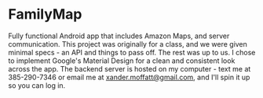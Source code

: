 # FamilyMap
Fully functional Android app that includes Amazon Maps, and server communication. This project was originally for a class, and we were given minimal specs - an API and things to pass off. The rest was up to us. I chose to implement Google's Material Design for a clean and consistent look across the app. The backend server is hosted on my computer - text me at 385-290-7346 or email me at xander.moffatt@gmail.com, and I'll spin it up so you can log in.
